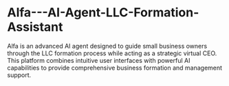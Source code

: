 # Alfa---AI-Agent-LLC-Formation-Assistant
Alfa is an advanced AI agent designed to guide small business owners through the LLC formation process while acting as a strategic virtual CEO. This platform combines intuitive user interfaces with powerful AI capabilities to provide comprehensive business formation and management support.
